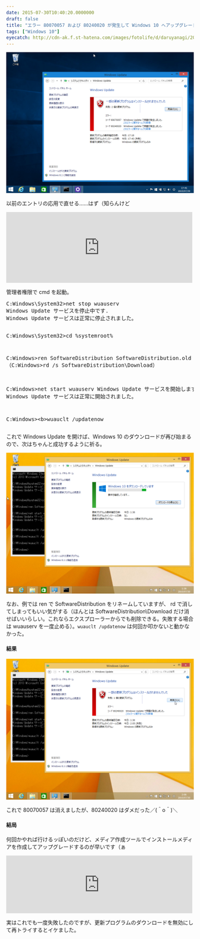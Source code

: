 ```yaml
---
date: 2015-07-30T10:40:20.0000000
draft: false
title: "エラー 80070057 および 80240020 が発生して Windows 10 へアップグレードできない"
tags: ["Windows 10"]
eyecatch: http://cdn-ak.f.st-hatena.com/images/fotolife/d/daruyanagi/20150730/20150730014156.png
---
```

<p><span itemscope itemtype="http://schema.org/Photograph"><img src="20150730014156.png" alt="f:id:daruyanagi:20150730014156p:plain" title="f:id:daruyanagi:20150730014156p:plain" class="hatena-fotolife" itemprop="image"></span></p><p>以前のエントリの応用で直せる……はず（知らんけど</p><p><iframe src="https://hatenablog-parts.com/embed?url=https%3A%2F%2Fblog.daruyanagi.jp%2Fentry%2F2015%2F03%2F31%2F201453" title="エラー 0x80070520 が発生して Windows 10 Technical Preview Build 10049 へアップデートできない - だるろぐ" class="embed-card embed-blogcard" scrolling="no" frameborder="0" style="display: block; width: 100%; height: 190px; max-width: 500px; margin: 10px 0px;"></iframe></p><p>管理者権限で cmd を起動。</p>
<pre class="code" data-lang="" data-unlink>C:Windows\System32&gt;net stop wuauserv
Windows Update サービスを停止中です.
Windows Update サービスは正常に停止されました。

C:Windows\System32&gt;cd %systemroot%

C:Windows&gt;ren SoftwareDistribution SoftwareDistribution.old
（C:Windows&gt;rd /s SoftwareDistribution\Download）

C:Windows&gt;net start wuauserv
Windows Update サービスを開始します.
Windows Update サービスは正常に開始されました。

C:Windows&gt;&lt;b&gt;wuauclt /updatenow</pre><p>これで Windows Update を開けば、Windows 10 のダウンロードが再び始まるので、次はちゃんと成功するように祈る。</p><p><span itemscope itemtype="http://schema.org/Photograph"><img src="20150730014459.png" alt="f:id:daruyanagi:20150730014459p:plain" title="f:id:daruyanagi:20150730014459p:plain" class="hatena-fotolife" itemprop="image"></span></p><p>なお、例では ren で SoftwareDistribution をリネームしていますが、 rd で消してしまってもいい気がする（ほんとは SoftwareDistribution\Download だけ消せばいいらしい。これならエクスプローラーからでも削除できる。失敗する場合は wuauserv を一度止める）。<code>wuauclt /updatenow</code> は何回か叩かないと動かなかった。</p>

<div class="section">
<h4>結果</h4>
<p><span itemscope itemtype="http://schema.org/Photograph"><img src="20150730024254.png" alt="f:id:daruyanagi:20150730024254p:plain" title="f:id:daruyanagi:20150730024254p:plain" class="hatena-fotolife" itemprop="image"></span></p><p>これで 80070057 は消えましたが、80240020 はダメだった／(＾o＾)＼</p>

</div>
<div class="section">
<h4>結局</h4>
<p>何回かやれば行けるッぽいのだけど、メディア作成ツールでインストールメディアを作成してアップグレードするのが早いです（ぁ</p><p><iframe src="https://hatenablog-parts.com/embed?url=http%3A%2F%2Fpc.watch.impress.co.jp%2Fdocs%2Fnews%2F20150729_713957.html" title="Windows 10のインストールプログラムが提供開始  ～アップグレードとクリーンインストールに対応" class="embed-card embed-webcard" scrolling="no" frameborder="0" style="display: block; width: 100%; height: 155px; max-width: 500px; margin: 10px 0px;"></iframe></p><p>実はこれでも一度失敗したのですが、更新プログラムのダウンロードを無効にして再トライするとイケました。</p>

</div>